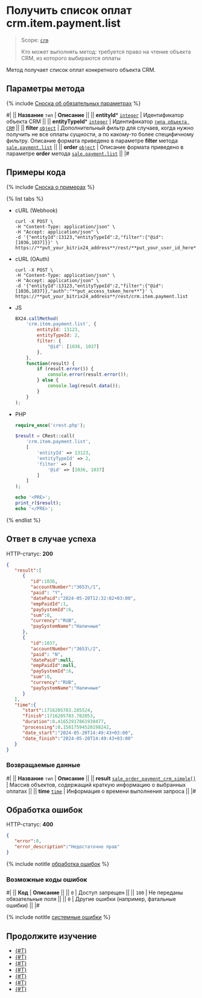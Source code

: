 # Получить список оплат crm.item.payment.list

> Scope: [`crm`](../../../scopes/permissions.md)
>
> Кто может выполнять метод: требуется право на чтение объекта CRM, из которого выбираются оплаты

Метод получает список оплат конкретного объекта CRM.

## Параметры метода

{% include [Сноска об обязательных параметрах](../../../../_includes/required.md) %}

#|
|| **Название**
`тип` | **Описание** ||
|| **entityId***
[`integer`](../../../../api-reference/data-types.md) | Идентификатор объекта CRM ||
|| **entityTypeId***
[`integer`](../../../../api-reference/data-types.md) | Идентификатор [`типа объекта CRM`](../../data-types.md#object_type)  ||
|| **filter**
[`object`](../../../../api-reference/data-types.md) | Дополнительный фильтр для случаев, когда нужно получить не все оплаты сущности, а по какому-то более специфичному фильтру.
Описание формата приведено в параметре **filter** метода [`sale.payment.list`](../../../sale/payment/sale-payment-list.md)  ||
|| **order**
[`object`](../../../../api-reference/data-types.md) | Описание формата приведено в параметре **order** метода [`sale.payment.list`](../../../sale/payment/sale-payment-list.md) ||
|#

## Примеры кода

{% include [Сноска о примерах](../../../../_includes/examples.md) %}

{% list tabs %}

- cURL (Webhook)

    ```http
    curl -X POST \
    -H "Content-Type: application/json" \
    -H "Accept: application/json" \
    -d '{"entityId":13123,"entityTypeId":2,"filter":{"@id":[1036,1037]}}' \
    https://**put_your_bitrix24_address**/rest/**put_your_user_id_here**/**put_your_webhook_here**/crm.item.payment.list
    ```

- cURL (OAuth) 

    ```http
    curl -X POST \
    -H "Content-Type: application/json" \
    -H "Accept: application/json" \
    -d '{"entityId":13123,"entityTypeId":2,"filter":{"@id":[1036,1037]},"auth":"**put_access_token_here**"}' \
    https://**put_your_bitrix24_address**/rest/crm.item.payment.list
    ```

- JS

    ```js
    BX24.callMethod(
        'crm.item.payment.list', {
            entityId: 13123,
            entityTypeId: 2,
            filter: {
                "@id": [1036, 1037]
            },
        },
        function(result) {
            if (result.error()) {
                console.error(result.error());
            } else {
                console.log(result.data());
            }
        }
    );
    ```

- PHP

    ```php
    require_once('crest.php');

    $result = CRest::call(
        'crm.item.payment.list',
        [
            'entityId' => 13123,
            'entityTypeId' => 2,
            'filter' => [
                '@id' => [1036, 1037]
            ]
        ]
    );

    echo '<PRE>';
    print_r($result);
    echo '</PRE>';
    ```

{% endlist %}

## Ответ в случае успеха

HTTP-статус: **200**

```json
{
   "result":[
      {
         "id":1036,
         "accountNumber":"3653\/1",
         "paid": "Y",
         "datePaid":"2024-05-20T12:32:02+03:00",
         "empPaidId":1,
         "paySystemId":6,
         "sum":0,
         "currency":"RUB",
         "paySystemName":"Наличные"
      },
      {
         "id":1037,
         "accountNumber":"3653\/2",
         "paid": "N",
         "datePaid":null,
         "empPaidId":null,
         "paySystemId":6,
         "sum":0,
         "currency":"RUB",
         "paySystemName":"Наличные"
      }
   ],
   "time":{
      "start":1716205783.285524,
      "finish":1716205783.702053,
      "duration":0.41652917861938477,
      "processing":0.15817594528198242,
      "date_start":"2024-05-20T14:49:43+03:00",
      "date_finish":"2024-05-20T14:49:43+03:00"
   }
}
```

### Возвращаемые данные

#|
|| **Название**
`тип` | **Описание** ||
|| **result**
[`sale_order_payment_crm_simple[]`](crm-item-payment-get.md#sale_order_payment_crm_simple) | Массив объектов, содержащий краткую информацию о выбранных оплатах  ||
|| **time**
[`time`](../../../../api-reference/data-types.md) | Информация о времени выполнения запроса ||
|#

## Обработка ошибок

HTTP-статус: **400**

```json
{
   "error":0,
   "error_description":"Недостаточно прав"
}
```

{% include notitle [обработка ошибок](../../../../_includes/error-info.md) %}

### Возможные коды ошибок

#|
|| **Код** | **Описание** ||
|| `0` | Доступ запрещен ||
|| `100` | Не переданы обязательные поля ||
|| `0` | Другие ошибки (например, фатальные ошибки) ||
|#

{% include notitle [системные ошибки](../../../../_includes/system-errors.md) %}

## Продолжите изучение

- [{#T}](./crm-item-payment-update.md)
- [{#T}](./crm-item-payment-delete.md)
- [{#T}](./crm-item-payment-get.md)
- [{#T}](./crm-item-payment-pay.md)
- [{#T}](./crm-item-payment-unpay.md)
- [{#T}](./crm-item-payment-add.md)
- [{#T}](../../../../tutorials/crm/how-to-edit-crm-objects/how-to-add-paid-date-to-deal.md)